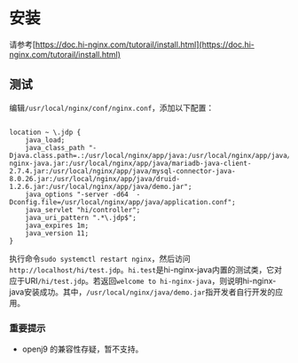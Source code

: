 # 安装

请参考[https://doc.hi-nginx.com/tutorail/install.html](https://doc.hi-nginx.com/tutorail/install.html)


## 测试

编辑`/usr/local/nginx/conf/nginx.conf`，添加以下配置：

```nginx

location ~ \.jdp {
    java_load;
    java_class_path "-Djava.class.path=.:/usr/local/nginx/app/java:/usr/local/nginx/app/java/hi-nginx-java.jar:/usr/local/nginx/app/java/mariadb-java-client-2.7.4.jar:/usr/local/nginx/app/java/mysql-connector-java-8.0.26.jar:/usr/local/nginx/app/java/druid-1.2.6.jar:/usr/local/nginx/app/java/demo.jar";
    java_options "-server -d64  -Dconfig.file=/usr/local/nginx/app/java/application.conf";
    java_servlet "hi/controller";
    java_uri_pattern ".*\.jdp$";
    java_expires 1m;
    java_version 11;    
}

```

执行命令`sudo systemctl restart nginx`，然后访问`http://localhost/hi/test.jdp`。`hi.test`是hi-nginx-java内置的测试类，它对应于URI`/hi/test.jdp`。若返回`welcome to hi-nginx-java`，则说明hi-nginx-java安装成功。其中，`/usr/local/nginx/java/demo.jar`指开发者自行开发的应用。

### 重要提示
- openj9 的兼容性存疑，暂不支持。


